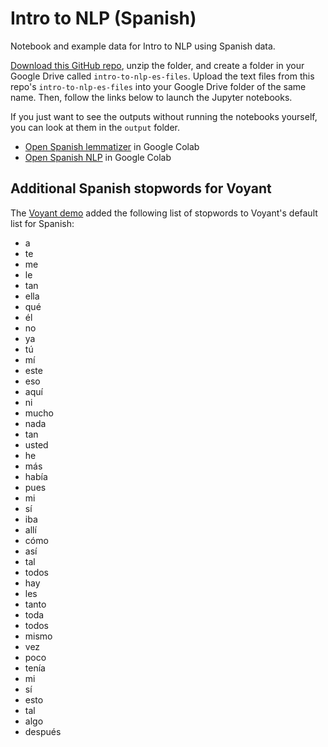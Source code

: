 # Intro to NLP (Spanish)
Notebook and example data for Intro to NLP using Spanish data.

[Download this GitHub repo](https://github.com/quinnanya/intro-to-nlp-es/archive/refs/heads/main.zip), unzip the folder, and create a folder in your Google Drive called `intro-to-nlp-es-files`. Upload the text files from this repo's `intro-to-nlp-es-files` into your Google Drive folder of the same name. Then, follow the links below to launch the Jupyter notebooks.

If you just want to see the outputs without running the notebooks yourself, you can look at them in the `output` folder.

* [Open Spanish lemmatizer](https://colab.research.google.com/github/quinnanya/intro-to-nlp-es/blob/main/spanish_lemmatizer.ipynb) in Google Colab
* [Open Spanish NLP](https://colab.research.google.com/github/quinnanya/intro-to-nlp-es/blob/main/intro_nlp_es.ipynb) in Google Colab

## Additional Spanish stopwords for Voyant
The [Voyant demo](https://voyant-tools.org/) added the following list of stopwords to Voyant's default list for Spanish:
* a
* te
* me
* le
* tan
* ella
* qué
* él
* no
* ya
* tú
* mí
* este
* eso
* aquí
* ni
* mucho
* nada
* tan
* usted
* he
* más
* había
* pues
* mi
* sí
* iba
* allí
* cómo
* así
* tal
* todos
* hay
* les
* tanto
* toda
* todos
* mismo
* vez
* poco
* tenía
* mi
* sí
* esto
* tal
* algo
* después